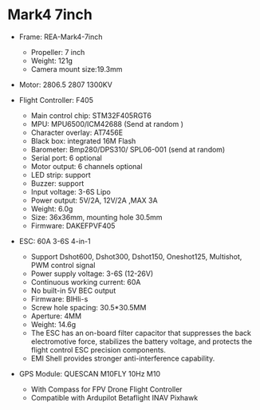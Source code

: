 # Mark4 7inch


- Frame: REA-Mark4-7inch
  - Propeller: 7 inch
  - Weight: 121g
  - Camera mount size:19.3mm

- Motor: 2806.5 2807 1300KV 

- Flight Controller: F405
  -  Main control chip: STM32F405RGT6
  - MPU: MPU6500/ICM42688 (Send at random )
  - Character overlay: AT7456E
  - Black box: integrated 16M Flash
  - Barometer: Bmp280/DPS310/ SPL06-001 (send at random)
  - Serial port: 6 optional
  - Motor output: 6 channels optional
  - LED strip: support
  - Buzzer: support
  - Input voltage: 3-6S Lipo
  - Power output: 5V/2A, 12V/2A ,MAX 3A
  - Weight: 6.0g
  - Size: 36x36mm, mounting hole 30.5mm
  - Firmware: DAKEFPVF405

- ESC: 60A 3-6S 4-in-1
  - Support Dshot600, Dshot300, Dshot150, Oneshot125, Multishot, PWM control signal
  - Power supply voltage: 3-6S (12-26V)
  - Continuous working current: 60A
  - No built-in 5V BEC output
  - Firmware: BlHli-s
  - Screw hole spacing: 30.5*30.5MM
  - Aperture: 4MM
  - Weight: 14.6g
  - The ESC has an on-board filter capacitor that suppresses the back electromotive force, stabilizes the battery voltage, and protects the flight control ESC precision components.
  - EMI Shell provides stronger anti-interference capability.

- GPS Module: QUESCAN M10FLY 10Hz M10 
    - With Compass for FPV Drone Flight Controller
    - Compatible with Ardupilot Betaflight INAV Pixhawk
